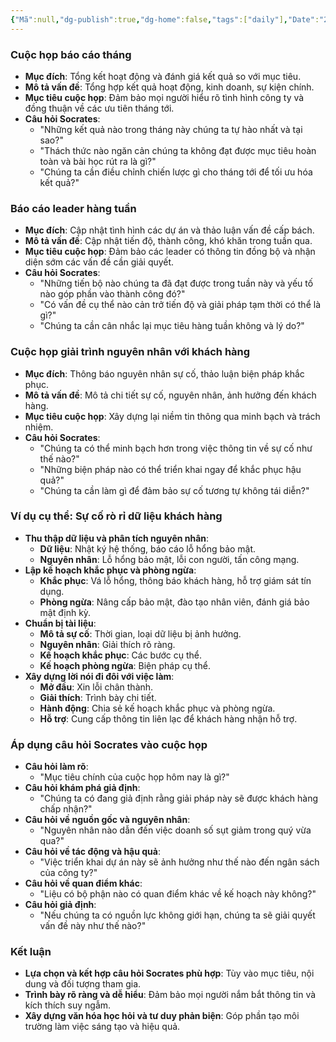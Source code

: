 ```yaml
---
{"Mã":null,"dg-publish":true,"dg-home":false,"tags":["daily"],"Date":"2024-07-28","permalink":"/daily/tmp/tieu-chuan-tai-lieu/","dgPassFrontmatter":true,"noteIcon":"","updated":"2025-01-14T22:05:39.185+07:00"}
---
```


### Cuộc họp báo cáo tháng
- **Mục đích**: Tổng kết hoạt động và đánh giá kết quả so với mục tiêu.
- **Mô tả vấn đề**: Tổng hợp kết quả hoạt động, kinh doanh, sự kiện chính.
- **Mục tiêu cuộc họp**: Đảm bảo mọi người hiểu rõ tình hình công ty và đồng thuận về các ưu tiên tháng tới.
- **Câu hỏi Socrates**: 
  - "Những kết quả nào trong tháng này chúng ta tự hào nhất và tại sao?"
  - "Thách thức nào ngăn cản chúng ta không đạt được mục tiêu hoàn toàn và bài học rút ra là gì?"
  - "Chúng ta cần điều chỉnh chiến lược gì cho tháng tới để tối ưu hóa kết quả?"

### Báo cáo leader hàng tuần
- **Mục đích**: Cập nhật tình hình các dự án và thảo luận vấn đề cấp bách.
- **Mô tả vấn đề**: Cập nhật tiến độ, thành công, khó khăn trong tuần qua.
- **Mục tiêu cuộc họp**: Đảm bảo các leader có thông tin đồng bộ và nhận diện sớm các vấn đề cần giải quyết.
- **Câu hỏi Socrates**:
  - "Những tiến bộ nào chúng ta đã đạt được trong tuần này và yếu tố nào góp phần vào thành công đó?"
  - "Có vấn đề cụ thể nào cản trở tiến độ và giải pháp tạm thời có thể là gì?"
  - "Chúng ta cần cân nhắc lại mục tiêu hàng tuần không và lý do?"

### Cuộc họp giải trình nguyên nhân với khách hàng
- **Mục đích**: Thông báo nguyên nhân sự cố, thảo luận biện pháp khắc phục.
- **Mô tả vấn đề**: Mô tả chi tiết sự cố, nguyên nhân, ảnh hưởng đến khách hàng.
- **Mục tiêu cuộc họp**: Xây dựng lại niềm tin thông qua minh bạch và trách nhiệm.
- **Câu hỏi Socrates**:
  - "Chúng ta có thể minh bạch hơn trong việc thông tin về sự cố như thế nào?"
  - "Những biện pháp nào có thể triển khai ngay để khắc phục hậu quả?"
  - "Chúng ta cần làm gì để đảm bảo sự cố tương tự không tái diễn?"

### Ví dụ cụ thể: Sự cố rò rỉ dữ liệu khách hàng
- **Thu thập dữ liệu và phân tích nguyên nhân**:
  - **Dữ liệu**: Nhật ký hệ thống, báo cáo lỗ hổng bảo mật.
  - **Nguyên nhân**: Lỗ hổng bảo mật, lỗi con người, tấn công mạng.
- **Lập kế hoạch khắc phục và phòng ngừa**:
  - **Khắc phục**: Vá lỗ hổng, thông báo khách hàng, hỗ trợ giám sát tín dụng.
  - **Phòng ngừa**: Nâng cấp bảo mật, đào tạo nhân viên, đánh giá bảo mật định kỳ.
- **Chuẩn bị tài liệu**:
  - **Mô tả sự cố**: Thời gian, loại dữ liệu bị ảnh hưởng.
  - **Nguyên nhân**: Giải thích rõ ràng.
  - **Kế hoạch khắc phục**: Các bước cụ thể.
  - **Kế hoạch phòng ngừa**: Biện pháp cụ thể.
- **Xây dựng lời nói đi đôi với việc làm**:
  - **Mở đầu**: Xin lỗi chân thành.
  - **Giải thích**: Trình bày chi tiết.
  - **Hành động**: Chia sẻ kế hoạch khắc phục và phòng ngừa.
  - **Hỗ trợ**: Cung cấp thông tin liên lạc để khách hàng nhận hỗ trợ.

### Áp dụng câu hỏi Socrates vào cuộc họp
- **Câu hỏi làm rõ**: 
  - "Mục tiêu chính của cuộc họp hôm nay là gì?"
- **Câu hỏi khám phá giả định**: 
  - "Chúng ta có đang giả định rằng giải pháp này sẽ được khách hàng chấp nhận?"
- **Câu hỏi về nguồn gốc và nguyên nhân**: 
  - "Nguyên nhân nào dẫn đến việc doanh số sụt giảm trong quý vừa qua?"
- **Câu hỏi về tác động và hậu quả**: 
  - "Việc triển khai dự án này sẽ ảnh hưởng như thế nào đến ngân sách của công ty?"
- **Câu hỏi về quan điểm khác**: 
  - "Liệu có bộ phận nào có quan điểm khác về kế hoạch này không?"
- **Câu hỏi giả định**: 
  - "Nếu chúng ta có nguồn lực không giới hạn, chúng ta sẽ giải quyết vấn đề này như thế nào?"

### Kết luận
- **Lựa chọn và kết hợp câu hỏi Socrates phù hợp**: Tùy vào mục tiêu, nội dung và đối tượng tham gia.
- **Trình bày rõ ràng và dễ hiểu**: Đảm bảo mọi người nắm bắt thông tin và kích thích suy ngẫm.
- **Xây dựng văn hóa học hỏi và tư duy phản biện**: Góp phần tạo môi trường làm việc sáng tạo và hiệu quả.